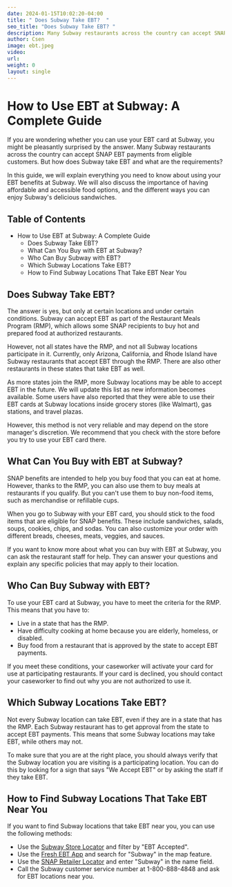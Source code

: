 ```yaml
---
date: 2024-01-15T10:02:20-04:00
title: " Does Subway Take EBT?  "
seo_title: "Does Subway Take EBT? "
description: Many Subway restaurants across the country can accept SNAP EBT payments from eligible customers.
author: Csen
image: ebt.jpeg
video:
url: 
weight: 0
layout: single
---
```



# How to Use EBT at Subway: A Complete Guide

If you are wondering whether you can use your EBT card at Subway, you might be pleasantly surprised by the answer. Many Subway restaurants across the country can accept SNAP EBT payments from eligible customers. But how does Subway take EBT and what are the requirements?

In this guide, we will explain everything you need to know about using your EBT benefits at Subway. We will also discuss the importance of having affordable and accessible food options, and the different ways you can enjoy Subway's delicious sandwiches.

## Table of Contents

- How to Use EBT at Subway: A Complete Guide
  - Does Subway Take EBT?
  - What Can You Buy with EBT at Subway?
  - Who Can Buy Subway with EBT?
  - Which Subway Locations Take EBT?
  - How to Find Subway Locations That Take EBT Near You

## Does Subway Take EBT?

The answer is yes, but only at certain locations and under certain conditions. Subway can accept EBT as part of the Restaurant Meals Program (RMP), which allows some SNAP recipients to buy hot and prepared food at authorized restaurants.

However, not all states have the RMP, and not all Subway locations participate in it. Currently, only Arizona, California, and Rhode Island have Subway restaurants that accept EBT through the RMP. There are also other restaurants in these states that take EBT as well.

As more states join the RMP, more Subway locations may be able to accept EBT in the future. We will update this list as new information becomes available. Some users have also reported that they were able to use their EBT cards at Subway locations inside grocery stores (like Walmart), gas stations, and travel plazas.

However, this method is not very reliable and may depend on the store manager's discretion. We recommend that you check with the store before you try to use your EBT card there.

## What Can You Buy with EBT at Subway?

SNAP benefits are intended to help you buy food that you can eat at home. However, thanks to the RMP, you can also use them to buy meals at restaurants if you qualify. But you can't use them to buy non-food items, such as merchandise or refillable cups.

When you go to Subway with your EBT card, you should stick to the food items that are eligible for SNAP benefits. These include sandwiches, salads, soups, cookies, chips, and sodas. You can also customize your order with different breads, cheeses, meats, veggies, and sauces.

If you want to know more about what you can buy with EBT at Subway, you can ask the restaurant staff for help. They can answer your questions and explain any specific policies that may apply to their location.

## Who Can Buy Subway with EBT?

To use your EBT card at Subway, you have to meet the criteria for the RMP. This means that you have to:

- Live in a state that has the RMP.
- Have difficulty cooking at home because you are elderly, homeless, or disabled.
- Buy food from a restaurant that is approved by the state to accept EBT payments.

If you meet these conditions, your caseworker will activate your card for use at participating restaurants. If your card is declined, you should contact your caseworker to find out why you are not authorized to use it.

## Which Subway Locations Take EBT?

Not every Subway location can take EBT, even if they are in a state that has the RMP. Each Subway restaurant has to get approval from the state to accept EBT payments. This means that some Subway locations may take EBT, while others may not.

To make sure that you are at the right place, you should always verify that the Subway location you are visiting is a participating location. You can do this by looking for a sign that says "We Accept EBT" or by asking the staff if they take EBT.

## How to Find Subway Locations That Take EBT Near You

If you want to find Subway locations that take EBT near you, you can use the following methods:

- Use the [Subway Store Locator](^1^) and filter by "EBT Accepted".
- Use the [Fresh EBT App](^2^) and search for "Subway" in the map feature.
- Use the [SNAP Retailer Locator](^3^) and enter "Subway" in the name field.
- Call the Subway customer service number at 1-800-888-4848 and ask for EBT locations near you.


